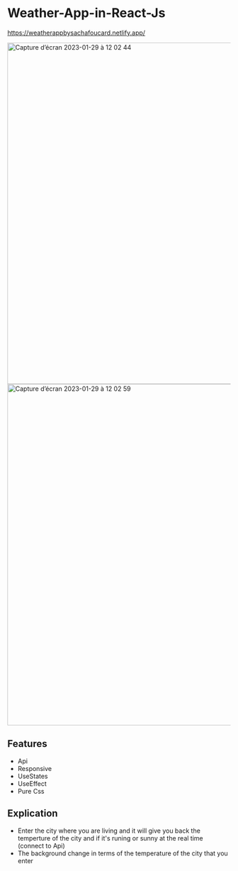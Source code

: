 # Weather-App-in-React-Js
   
https://weatherappbysachafoucard.netlify.app/

<img width="770" alt="Capture d’écran 2023-01-29 à 12 02 44" src="https://user-images.githubusercontent.com/94567706/215318990-e0561fd3-d86f-4e1f-87e4-8d359cfb8b56.png">
<img width="770" alt="Capture d’écran 2023-01-29 à 12 02 59" src="https://user-images.githubusercontent.com/94567706/215319003-849d16ed-b822-4abc-b99a-727dee456627.png">
   
## Features
   
- Api
- Responsive
- UseStates
- UseEffect
- Pure Css

## Explication
- Enter the city where you are living and it will give you back the temperture of the city and if it's runing or sunny at the real time (connect to Api)
- The background change in terms of the temperature of the city that you enter 
